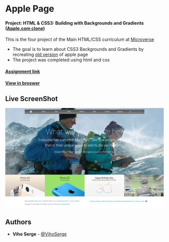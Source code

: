 # Apple Page
#### Project: HTML & CSS3: Building with Backgrounds and Gradients ([Apple.com clone](https://web.archive.org/web/20140301004610/http://www.apple.com/))

This is the four project of the Main HTML/CSS curriculum at [Microverse](https://www.microverse.org/)
* The goal is to learn about CSS3 Backgrounds and Gradients by recreating [old version](https://web.archive.org/web/20140301004610/http://www.apple.com/) of apple page
* The project was completed using html and css 

#### [Assignment link](https://www.theodinproject.com/courses/html5-and-css3/lessons/building-with-backgrounds-and-gradients)

#### [View in broswer](https://vihoserge.github.io/apple-page/)

## Live ScreenShot

![ScreenShot](https://raw.githubusercontent.com/VihoSerge/apple-page/developement/images/Screenshot_2019-04-10%20Apple.png)

## Authors

* **Viho Serge** - [@VihoSerge](https://github.com/VihoSerge)
